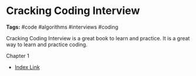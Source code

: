 # Cracking Coding Interview

**Tags:** #code #algorithms #interviews #coding

Cracking Coding Interview is a great book to learn and practice. It is a great way to learn and practice coding.

Chapter 1
 - [Index Link](..)